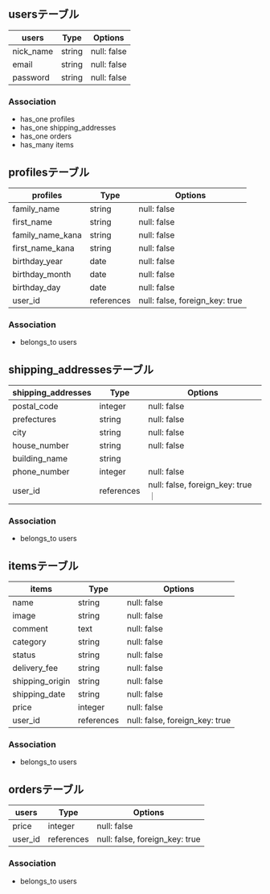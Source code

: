 ## usersテーブル

| users     | Type   | Options     |
| --------- | ------ | ----------- |
| nick_name | string | null: false |
| email     | string | null: false |
| password  | string | null: false |

### Association
- has_one profiles
- has_one shipping_addresses
- has_one orders
- has_many items

## profilesテーブル

| profiles         | Type       | Options                        |
| ---------------- | ---------- | ------------------------------ |
| family_name      | string     | null: false                    |
| first_name       | string     | null: false                    |
| family_name_kana | string     | null: false                    |
| first_name_kana  | string     | null: false                    |
| birthday_year    | date       | null: false                    |
| birthday_month   | date       | null: false                    |
| birthday_day     | date       | null: false                    |
| user_id          | references | null: false, foreign_key: true |

### Association
- belongs_to users

## shipping_addressesテーブル

| shipping_addresses | Type       | Options                        |
| -----------------  | ---------- | ------------------------------ |
| postal_code        | integer   | null: false                    |
| prefectures        | string     | null: false                    |
| city               | string     | null: false                    |
| house_number       | string     | null: false                    |
| building_name      | string     |                                |
| phone_number       | integer   | null: false                    |
| user_id            | references | null: false, foreign_key: true ｜

### Association
- belongs_to users

## itemsテーブル

| items            | Type       | Options                        |
| ---------------- | ---------- | ------------------------------ |
| name             | string     | null: false                    |
| image            | string     | null: false                    |
| comment          | text       | null: false                    |
| category         | string     | null: false                    |
| status           | string     | null: false                    |
| delivery_fee     | string     | null: false                    |
| shipping_origin  | string     | null: false                    |
| shipping_date    | string     | null: false                    |
| price            | integer    | null: false                    |
| user_id          | references | null: false, foreign_key: true |

### Association
- belongs_to users

## ordersテーブル

| users            | Type       | Options                        |
| ---------------- | ---------- | ------------------------------ |
| price            | integer    | null: false                    |
| user_id          | references | null: false, foreign_key: true |

### Association
- belongs_to users